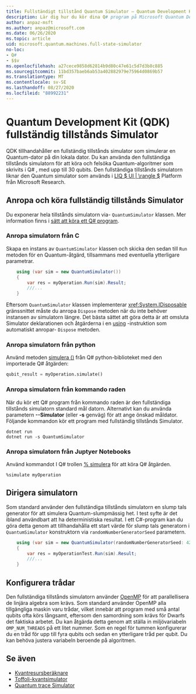 ```yaml
---
title: Fullständigt tillstånd Quantum Simulator – Quantum Development Kit
description: Lär dig hur du kör dina Q# program på Microsoft Quantum Development Kit fullständiga tillstånds simulatorn.
author: anpaz-msft
ms.author: anpaz@microsoft.com
ms.date: 06/26/2020
ms.topic: article
uid: microsoft.quantum.machines.full-state-simulator
no-loc:
- Q#
- $$v
ms.openlocfilehash: a27cece9858d62814b9d80c47e61c5d7d3b8c885
ms.sourcegitcommit: 11bd357baeb6ab53a402882979e75964d0869b57
ms.translationtype: MT
ms.contentlocale: sv-SE
ms.lasthandoff: 08/27/2020
ms.locfileid: "88992231"
---
```

# <a name="quantum-development-kit-qdk-full-state-simulator"></a>Quantum Development Kit (QDK) fullständig tillstånds Simulator

QDK tillhandahåller en fullständig tillstånds simulator som simulerar en Quantum-dator på din lokala dator. Du kan använda den fullständiga tillstånds simulatorn för att köra och felsöka Quantum-algoritmer som skrivits i Q# , med upp till 30 qubits. Den fullständiga tillstånds simulatorn liknar den Quantum simulator som används i  [LIQ $ UI | \rangle $](http://stationq.github.io/Liquid/) Platform från Microsoft Research.

## <a name="invoking-and-running-the-full-state-simulator"></a>Anropa och köra fullständig tillstånds Simulator

Du exponerar hela tillstånds simulatorn via- `QuantumSimulator` klassen. Mer information finns i [sätt att köra ett Q# program](xref:microsoft.quantum.guide.host-programs).

### <a name="invoking-the-simulator-from-c"></a>Anropa simulatorn från C #

Skapa en instans av `QuantumSimulator` klassen och skicka den sedan till `Run` metoden för en Quantum-åtgärd, tillsammans med eventuella ytterligare parametrar.
```csharp
    using (var sim = new QuantumSimulator())
    {
        var res = myOperation.Run(sim).Result;
        ///...
    }
```

Eftersom `QuantumSimulator` klassen implementerar <xref:System.IDisposable> gränssnittet måste du anropa `Dispose` metoden när du inte behöver instansen av simulatorn längre. Det bästa sättet att göra detta är att omsluta Simulator deklarationen och åtgärderna i en [using](https://docs.microsoft.com/dotnet/csharp/language-reference/keywords/using-statement) -instruktion som automatiskt anropar- `Dispose` metoden.

### <a name="invoking-the-simulator-from-python"></a>Anropa simulatorn från python

Använd metoden [simulera ()](https://docs.microsoft.com/python/qsharp-core/qsharp.loader.qsharpcallable) från Q# python-biblioteket med den importerade Q# åtgärden:

```python
qubit_result = myOperation.simulate()
```

### <a name="invoking-the-simulator-from-the-command-line"></a>Anropa simulatorn från kommando raden

När du kör ett Q# program från kommando raden är den fullständiga tillstånds simulatorn standard mål datorn. Alternativt kan du använda parametern **--Simulator** (eller **-s** genväg) för att ange önskad måldator. Följande kommandon kör ett program med fullständig tillstånds Simulator. 

```dotnetcli
dotnet run
dotnet run -s QuantumSimulator
```

### <a name="invoking-the-simulator-from-juptyer-notebooks"></a>Anropa simulatorn från Juptyer Notebooks

Använd kommandot I Q# trollen [% simulera](xref:microsoft.quantum.iqsharp.magic-ref.simulate) för att köra Q# åtgärden.

```
%simulate myOperation
```
## <a name="seeding-the-simulator"></a>Dirigera simulatorn

Som standard använder den fullständiga tillstånds simulatorn en slump tals generator för att simulera Quantum-slumpmässig het. I test syfte är det ibland användbart att ha deterministiska resultat. I ett C#-program kan du göra detta genom att tillhandahålla ett start värde för slump tals generatorn i `QuantumSimulator` konstruktorn via `randomNumberGeneratorSeed` parametern.

```csharp
    using (var sim = new QuantumSimulator(randomNumberGeneratorSeed: 42))
    {
        var res = myOperationTest.Run(sim).Result;
        ///...
    }
```

## <a name="configuring-threads"></a>Konfigurera trådar

Den fullständiga tillstånds simulatorn använder [OpenMP](http://www.openmp.org/) för att parallellisera de linjära algebra som krävs. Som standard använder OpenMP alla tillgängliga maskin varu trådar, vilket innebär att program med små antal qubits ofta körs långsamt, eftersom den samordning som krävs för Dwarfs det faktiska arbetet. Du kan åtgärda detta genom att ställa in miljövariabeln `OMP_NUM_THREADS` på ett litet nummer. Som en regel för tummen konfigurerar du en tråd för upp till fyra qubits och sedan en ytterligare tråd per qubit. Du kan behöva justera variabeln beroende på algoritmen.

## <a name="see-also"></a>Se även

- [Kvantresursberäknare](xref:microsoft.quantum.machines.resources-estimator)
- [Toffoli-kvantsimulator](xref:microsoft.quantum.machines.toffoli-simulator)
- [Quantum trace Simulator](xref:microsoft.quantum.machines.qc-trace-simulator.intro)